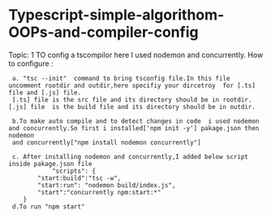 # Typescript-simple-algorithom-OOPs-and-compiler-config

Topic: 1
    TO config a tscompilor here I used nodemon and concurrently.
    How to configure :

     a. "tsc --init"  command to bring tsconfig file.In this file uncomment rootdir and outdir,here specifiy your dircetroy  for [.ts] file and [.js] file. 
     [.ts] file is the src file and its directory should be in rootdir. [.js] file  is the build file and its directory should be in outdir.

     b.To make auto compile and to detect changes in code  i used nodemon and concurrently.So first i installed['npm init -y'] pakage.json then nodemon 
     and concurrently["npm install nodemon concurrently"]

     c. After installing nodemon and concurrently,I added below script inside pakage.json file 
                "scripts": {
            "start:build":"tsc -w",
            "start:run": "nodemon build/index.js",
            "start":"concurrently npm:start:*"
        }
     d.To run "npm start"
